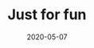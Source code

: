 ---
title: Just for fun
layout: default
modal-id: 6
date: 2020-05-07
img: lightroast.png
alt: image-alt
project-date: April 2020
action: <a href="http://lightroastcomics.com">Read the comics</a>
description: I started making comics in 2018, and discovered that I really loved doing it! A few of the comics I make have to do with science, but most do not. Most people don't find materials science as entertaining as I do.
---